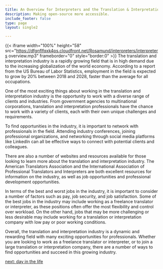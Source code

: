 ```yaml
---
title: An Overview for Interpreters and the Translation & Interpretation  Industry
description: Making open-source more accessible.
include_footer: false
type: page
layout: single2

---
```


{{< iframe width="100%" height="58" src="https://dfgnflfqxk4ps.cloudfront.net/Rosamund/interpreters/interpreters overview.mp3" frameborder="0" style="border:0" >}}
The translation and interpretation industry is a rapidly growing field that is in high demand due to the increasing globalization of the world economy. According to a report from the US Bureau of Labor Statistics, employment in the field is expected to grow by 20% between 2018 and 2028, faster than the average for all occupations.

One of the most exciting things about working in the translation and interpretation industry is the opportunity to work with a diverse range of clients and industries. From government agencies to multinational corporations, translation and interpretation professionals have the chance to work with a variety of clients, each with their own unique challenges and requirements.

To find opportunities in the industry, it is important to network with professionals in the field. Attending industry conferences, joining professional organizations, and networking through social media platforms like LinkedIn can all be effective ways to connect with potential clients and colleagues.

There are also a number of websites and resources available for those looking to learn more about the translation and interpretation industry. The American Translators Association and the International Association of Professional Translators and Interpreters are both excellent resources for information on the industry, as well as job opportunities and professional development opportunities.

In terms of the best and worst jobs in the industry, it is important to consider a number of factors such as pay, job security, and job satisfaction. Some of the best jobs in the industry may include working as a freelance translator or interpreter, as these positions often offer the most flexibility and control over workload. On the other hand, jobs that may be more challenging or less desirable may include working for a translation or interpretation company with low pay or poor working conditions.

Overall, the translation and interpretation industry is a dynamic and rewarding field with many exciting opportunities for professionals. Whether you are looking to work as a freelance translator or interpreter, or to join a large translation or interpretation company, there are a number of ways to find opportunities and succeed in this growing industry.


<a href="https://workdojos.com/interpreters/day-in-the-life">next: day in the life</a>
